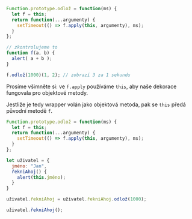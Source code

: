 

```js run
Function.prototype.odlož = function(ms) {
  let f = this;
  return function(...argumenty) {
    setTimeout(() => f.apply(this, argumenty), ms);
  }
};

// zkontrolujeme to
function f(a, b) {
  alert( a + b );
}

f.odlož(1000)(1, 2); // zobrazí 3 za 1 sekundu
```

Prosíme všimněte si: ve `f.apply` používáme `this`, aby naše dekorace fungovala pro objektové metody.

Jestliže je tedy wrapper volán jako objektová metoda, pak se `this` předá původní metodě `f`.

```js run
Function.prototype.odlož = function(ms) {
  let f = this;
  return function(...argumenty) {
    setTimeout(() => f.apply(this, argumenty), ms);
  }
};

let uživatel = {
  jméno: "Jan",
  řekniAhoj() {
    alert(this.jméno);
  }
}

uživatel.řekniAhoj = uživatel.řekniAhoj.odlož(1000);

uživatel.řekniAhoj();
```

